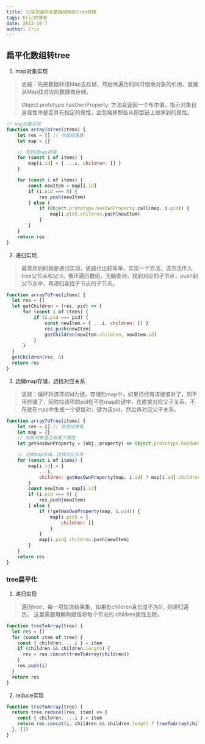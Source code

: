 ```yaml
---
title: Js实现扁平化数据结构和tree转换
tags: Eric的博客
date: 2023-10-7
author: Eric
---
```


## 扁平化数组转tree

1. map对象实现
> 思路：先把数据转成Map去存储，然后再遍历的同时借助对象的引用，直接从Map找对应的数据做存储。
> 
> Object.prototype.hasOwnProperty: 方法会返回一个布尔值，指示对象自身属性中是否具有指定的属性，会忽略掉那些从原型链上继承到的属性。

```js
// map对象实现
function arrayToTree(items) {
    let res = [] // 存放结果集
    let map = {}

    // 先转成map存储
    for (const i of items) {
        map[i.id] = { ...i, children: [] }
    }

    for (const i of items) {
        const newItem = map[i.id]
        if (i.pid === 0) {
            res.push(newItem)
        } else {
            if (Object.prototype.hasOwnProperty.call(map, i.pid)) {
                map[i.pid].children.push(newItem)
            }
        }
    }
    return res
}
```
2. 递归实现
> 最常用到的就是递归实现，思路也比较简单，实现一个方法，该方法传入tree父节点和父id，循环遍历数组，无脑查询，找到对应的子节点，push到父节点中，再递归查找子节点的子节点。
```js
function arrayToTree(items) {
  let res = []
  let getChildren = (res, pid) => {
      for (const i of items) {
          if (i.pid === pid) {
              const newItem = { ...i, children: [] }
              res.push(newItem)
              getChildren(newItem.children, newItem.id)
          }
      }
  }
  getChildren(res, 0)
  return res
}
```
3. 边做map存储，边找对应关系
> 思路：循环将该项的id为键，存储到map中，如果已经有该键值对了，则不用存储了，同时找该项的pid在不在map的键中，在直接对应父子关系，不在就在map中生成一个键值对，键为该pid，然后再对应父子关系。
```js
function arrayToTree(items) {
    let res = [] // 存放结果集
    let map = {}
    // 判断对象是否有某个属性
    let getHasOwnProperty = (obj, property) => Object.prototype.hasOwnProperty.call(obj, property)

    // 边做map存储，边找对应关系
    for (const i of items) {
        map[i.id] = {
            ...i,
            children: getHasOwnProperty(map, i.id) ? map[i.id].children : []
        }
        const newItem = map[i.id]
        if (i.pid === 0) {
            res.push(newItem)
        } else {
            if (!getHasOwnProperty(map, i.pid)) {
                map[i.pid] = {
                    children: []
                }
            }
            map[i.pid].children.push(newItem)
        }
    }
    return res
}
```

### tree扁平化

1. 递归实现
> 遍历tree，每一项加进结果集，如果有children且长度不为0，则递归遍历。
> 这里需要用解构赋值将每个节点的 children属性去除。
```js
function treeToArray(tree) {
  let res = []
  for (const item of tree) {
    const { children, ...i } = item
    if (children && children.length) {
      res = res.concat(treeToArray(children))
    }
    res.push(i)
  }
  return res
}
```

2. reduce实现
```js
function treeToArray(tree) {
  return tree.reduce((res, item) => {
    const { children, ...i } = item
    return res.concat(i, children && children.length ? treeToArray(children) : [])
  }, [])
}
```